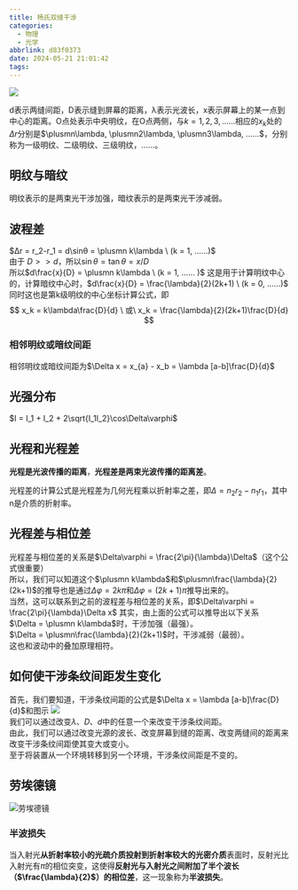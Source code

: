 ```yaml
---
title: 杨氏双缝干涉
categories:
  - 物理
  - 光学
abbrlink: d83f0373
date: 2024-05-21 21:01:42
tags:
---
```


![](https://pic.imgdb.cn/item/664c9eacd9c307b7e9ae3cb0.jpg)  

d表示两缝间距，D表示缝到屏幕的距离，λ表示光波长，x表示屏幕上的某一点到中心的距离。O点处表示中央明纹，在O点两侧，与$k=1,2,3, ……$相应的$x_k$处的$\Delta r$分别是$\plusmn\lambda, \plusmn2\lambda, \plusmn3\lambda, ……$，分别称为一级明纹、二级明纹、三级明纹，……。

## 明纹与暗纹

明纹表示的是两束光干涉加强，暗纹表示的是两束光干涉减弱。

## 波程差

$Δr = r_2-r_1 = d\sinθ = \plusmn k\lambda \ (k = 1, ……)$  
由于 $D>>d$，所以$\sin\theta = \tan\theta = x/D$  
所以$d\frac{x}{D} = \plusmn k\lambda \ (k = 1, …… )$
这是用于计算明纹中心的，计算暗纹中心时，$d\frac{x}{D} = \frac{\lambda}{2}(2k+1) \ (k = 0, ……)$
同时这也是第k级明纹的中心坐标计算公式，即
$$
x_k = k\lambda\frac{D}{d}
\ 或\ 
x_k = \frac{\lambda}{2}(2k+1)\frac{D}{d}
$$

### 相邻明纹或暗纹间距

相邻明纹或暗纹间距为$\Delta x = x_{a} - x_b = \lambda [a-b]\frac{D}{d}$

## 光强分布

$I = I_1 + I_2 + 2\sqrt{I_1I_2}\cos\Delta\varphi$

## 光程和光程差

**光程是光波传播的距离**，**光程差是两束光波传播的距离差**。

光程差的计算公式是光程差为几何光程乘以折射率之差，即$\Delta = n_2r_2-n_1r_1$，其中n是介质的折射率。

## 光程差与相位差

光程差与相位差的关系是$\Delta\varphi = \frac{2\pi}{\lambda}\Delta$（这个公式很重要）  
所以，我们可以知道这个$\plusmn k\lambda$和$\plusmn\frac{\lambda}{2}(2k+1)$的推导也是通过$\Delta\varphi = 2k\pi$和$\Delta\varphi = (2k+1)\pi$推导出来的。  
当然，这可以联系到之前的波程差与相位差的关系，即$\Delta\varphi = \frac{2\pi}{\lambda}\Delta x$
其实，由上面的公式可以推导出以下关系  
$\Delta = \plusmn k\lambda$时，干涉加强（最强）。  
$\Delta = \plusmn\frac{\lambda}{2}(2k+1)$时，干涉减弱（最弱）。  
这也和波动中的叠加原理相符。

## 如何使干涉条纹间距发生变化

首先，我们要知道，干涉条纹间距的公式是$\Delta x = \lambda [a-b]\frac{D}{d}$和图示
![](https://pic.imgdb.cn/item/664c9eacd9c307b7e9ae3cb0.jpg)  
我们可以通过改变$\lambda$、$D$、$d$中的任意一个来改变干涉条纹间距。  
由此，我们可以通过改变光源的波长、改变屏幕到缝的距离、改变两缝间的距离来改变干涉条纹间距使其变大或变小。  
至于将装置从一个环境转移到另一个环境，干涉条纹间距是不变的。

## 劳埃德镜

![劳埃德镜](https://pic.imgdb.cn/item/6652bebdd9c307b7e9cb8c02.jpg)

### 半波损失

当入射光**从折射率较小的光疏介质投射到折射率较大的光密介质**表面时，反射光比入射光有$\pi$的相位突变，这使得**反射光与入射光之间附加了半个波长（$\frac{\lambda}{2}$）的相位差**，这一现象称为**半波损失**。

